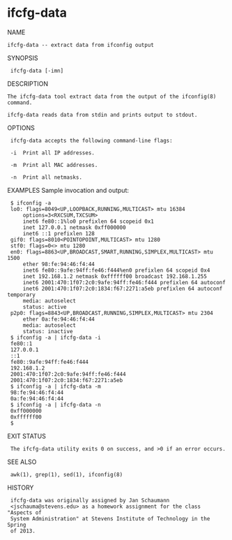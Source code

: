 # ifcfg-data

NAME
     
	ifcfg-data -- extract data from ifconfig output

SYNOPSIS
     
     ifcfg-data [-imn]

DESCRIPTION

	The ifcfg-data tool extract data from the output of the ifconfig(8) command.

   	ifcfg-data reads data from stdin and prints output to stdout.

OPTIONS

     ifcfg-data accepts the following command-line flags:

     -i  Print all IP addresses.

     -m  Print all MAC addresses.

     -n  Print all netmasks.

EXAMPLES
     Sample invocation and output:

     $ ifconfig -a
     lo0: flags=8049<UP,LOOPBACK,RUNNING,MULTICAST> mtu 16384
	     options=3<RXCSUM,TXCSUM>
	     inet6 fe80::1%lo0 prefixlen 64 scopeid 0x1
	     inet 127.0.0.1 netmask 0xff000000
	     inet6 ::1 prefixlen 128
     gif0: flags=8010<POINTOPOINT,MULTICAST> mtu 1280
     stf0: flags=0<> mtu 1280
     en0: flags=8863<UP,BROADCAST,SMART,RUNNING,SIMPLEX,MULTICAST> mtu 1500
	     ether 98:fe:94:46:f4:44
	     inet6 fe80::9afe:94ff:fe46:f444%en0 prefixlen 64 scopeid 0x4
	     inet 192.168.1.2 netmask 0xffffff00 broadcast 192.168.1.255
	     inet6 2001:470:1f07:2c0:9afe:94ff:fe46:f444 prefixlen 64 autoconf
	     inet6 2001:470:1f07:2c0:1834:f67:2271:a5eb prefixlen 64 autoconf temporary
	     media: autoselect
	     status: active
     p2p0: flags=8843<UP,BROADCAST,RUNNING,SIMPLEX,MULTICAST> mtu 2304
	     ether 0a:fe:94:46:f4:44
	     media: autoselect
	     status: inactive
     $ ifconfig -a | ifcfg-data -i
     fe80::1
     127.0.0.1
     ::1
     fe80::9afe:94ff:fe46:f444
     192.168.1.2
     2001:470:1f07:2c0:9afe:94ff:fe46:f444
     2001:470:1f07:2c0:1834:f67:2271:a5eb
     $ ifconfig -a | ifcfg-data -m
     98:fe:94:46:f4:44
     0a:fe:94:46:f4:44
     $ ifconfig -a | ifcfg-data -n
     0xff000000
     0xffffff00
     $

EXIT STATUS
     
     The ifcfg-data utility exits 0 on success, and >0 if an error occurs.

SEE ALSO
     
     awk(1), grep(1), sed(1), ifconfig(8)

HISTORY
     
     ifcfg-data was originally assigned by Jan Schaumann
     <jschauma@stevens.edu> as a homework assignment for the class "Aspects of
     System Administration" at Stevens Institute of Technology in the Spring
     of 2013.